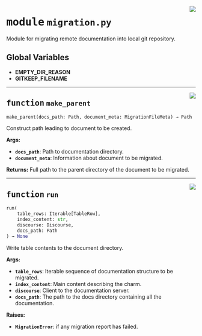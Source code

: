 <!-- markdownlint-disable -->

<a href="../src/gatekeeper/migration.py#L0"><img align="right" style="float:right;" src="https://img.shields.io/badge/-source-cccccc?style=flat-square"></a>

# <kbd>module</kbd> `migration.py`
Module for migrating remote documentation into local git repository. 

**Global Variables**
---------------
- **EMPTY_DIR_REASON**
- **GITKEEP_FILENAME**

---

<a href="../src/gatekeeper/migration.py#L220"><img align="right" style="float:right;" src="https://img.shields.io/badge/-source-cccccc?style=flat-square"></a>

## <kbd>function</kbd> `make_parent`

```python
make_parent(docs_path: Path, document_meta: MigrationFileMeta) → Path
```

Construct path leading to document to be created. 



**Args:**
 
 - <b>`docs_path`</b>:  Path to documentation directory. 
 - <b>`document_meta`</b>:  Information about document to be migrated. 



**Returns:**
 Full path to the parent directory of the document to be migrated. 


---

<a href="../src/gatekeeper/migration.py#L372"><img align="right" style="float:right;" src="https://img.shields.io/badge/-source-cccccc?style=flat-square"></a>

## <kbd>function</kbd> `run`

```python
run(
    table_rows: Iterable[TableRow],
    index_content: str,
    discourse: Discourse,
    docs_path: Path
) → None
```

Write table contents to the document directory. 



**Args:**
 
 - <b>`table_rows`</b>:  Iterable sequence of documentation structure to be migrated. 
 - <b>`index_content`</b>:  Main content describing the charm. 
 - <b>`discourse`</b>:  Client to the documentation server. 
 - <b>`docs_path`</b>:  The path to the docs directory containing all the documentation. 



**Raises:**
 
 - <b>`MigrationError`</b>:  if any migration report has failed. 


